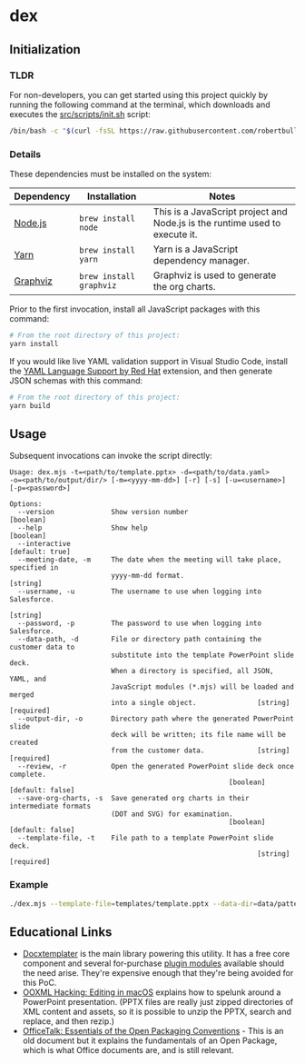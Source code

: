 # dex

## Initialization

### TLDR

For non-developers, you can get started using this project quickly by running the following command at the terminal, which downloads and executes the [src/scripts/init.sh](src/scripts/init.sh) script:

```bash
/bin/bash -c "$(curl -fsSL https://raw.githubusercontent.com/robertbullen/dex/master/src/scripts/init.sh)"
```

### Details

These dependencies must be installed on the system:

| Dependency | Installation | Notes |
| --- | --- | --- |
| [Node.js](https://nodejs.org/) | `brew install node` | This is a JavaScript project and Node.js is the runtime used to execute it. |
| [Yarn](https://yarnpkg.com/) | `brew install yarn` | Yarn is a JavaScript dependency manager. |
| [Graphviz](https://graphviz.org/) | `brew install graphviz` | Graphviz is used to generate the org charts. |

Prior to the first invocation, install all JavaScript packages with this command:

```bash
# From the root directory of this project:
yarn install
```

If you would like live YAML validation support in Visual Studio Code, install the [YAML Language Support by Red Hat](https://marketplace.visualstudio.com/items?itemName=redhat.vscode-yaml) extension, and then generate JSON schemas with this command:

```bash
# From the root directory of this project:
yarn build
```

## Usage

Subsequent invocations can invoke the script directly:

```plaintext
Usage: dex.mjs -t=<path/to/template.pptx> -d=<path/to/data.yaml>
-o=<path/to/output/dir/> [-m=<yyyy-mm-dd>] [-r] [-s] [-u=<username>]
[-p=<password>]

Options:
  --version              Show version number                           [boolean]
  --help                 Show help                                     [boolean]
  --interactive                                                  [default: true]
  --meeting-date, -m     The date when the meeting will take place, specified in
                         yyyy-mm-dd format.                             [string]
  --username, -u         The username to use when logging into Salesforce.
                                                                        [string]
  --password, -p         The password to use when logging into Salesforce.
  --data-path, -d        File or directory path containing the customer data to
                         substitute into the template PowerPoint slide deck.
                         When a directory is specified, all JSON, YAML, and
                         JavaScript modules (*.mjs) will be loaded and merged
                         into a single object.               [string] [required]
  --output-dir, -o       Directory path where the generated PowerPoint slide
                         deck will be written; its file name will be created
                         from the customer data.             [string] [required]
  --review, -r           Open the generated PowerPoint slide deck once complete.
                                                      [boolean] [default: false]
  --save-org-charts, -s  Save generated org charts in their intermediate formats
                         (DOT and SVG) for examination.
                                                      [boolean] [default: false]
  --template-file, -t    File path to a template PowerPoint slide deck.
                                                             [string] [required]
```

### Example

```bash
./dex.mjs --template-file=templates/template.pptx --data-dir=data/patterson-companies --output-dir=local/output --review
```

## Educational Links

-   [Docxtemplater](https://docxtemplater.com/docs/get-started-node/) is the main library powering this utility. It has a free core component and several for-purchase [plugin modules](https://docxtemplater.com/pricing/) available should the need arise. They're expensive enough that they're being avoided for this PoC.
-   [OOXML Hacking: Editing in macOS](https://www.brandwares.com/bestpractices/2015/11/xml-hacking-editing-in-os-x/) explains how to spelunk around a PowerPoint presentation. (PPTX files are really just zipped directories of XML content and assets, so it is possible to unzip the PPTX, search and replace, and then rezip.)
-   [OfficeTalk: Essentials of the Open Packaging Conventions](<https://docs.microsoft.com/en-us/previous-versions/office/office-12/ee361919(v=office.12)>) - This is an old document but it explains the fundamentals of an Open Package, which is what Office documents are, and is still relevant.
